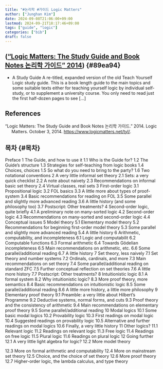 ```yaml
---
title: "#논리학 #가이드 Logic Matters"
author: ["Junghan Kim"]
date: 2024-09-08T21:06:00+09:00
lastmod: 2024-09-21T18:17:46+09:00
tags: ["guide", "logic"]
categories: ["bib"]
draft: false
---
```


## (<a href="#citeproc_bib_item_1">“Logic Matters: The Study Guide and Book Notes 논리학 가이드” 2014</a>) {#89ea94}

-   A Study Guide A re-titled, expanded version of the old Teach Yourself Logic study guide. This is a book length guide to the main topics and some suitable texts either for teaching yourself logic by individual self-study, or to supplement a university course. You only need to read just the first half-dozen pages to see […]

## References

<style>.csl-entry{text-indent: -1.5em; margin-left: 1.5em;}</style><div class="csl-bib-body">
  <div class="csl-entry"><a id="citeproc_bib_item_1"></a>“Logic Matters: The Study Guide and Book Notes 논리학 가이드.” 2014. Logic Matters. October 3, 2014. <a href="https://www.logicmatters.net/tyl/">https://www.logicmatters.net/tyl/</a>.</div>
</div>


## 목차 {#목차}

Preface 1 The Guide, and how to use it 1.1 Who is the Guide for? 1.2 The Guide’s structure 1.3 Strategies for self-teaching from logic books 1.4 Choices, choices 1.5 So what do you need to bring to the party? 1.6 Two notational conventions 2 A very little informal set theory 2.1 Sets: a very quick checklist 2.2 A note about naivety 2.3 Recommendations on informal basic set theory 2.4 Virtual classes, real sets 3 First-order logic 3.1 Propositional logic 3.2 FOL basics 3.3 A little more about types of proof-system 3.4 Basic recommendations for reading on FOL 3.5 Some parallel and slightly more advanced reading 3.6 A little history (and some philosophy too) 3.7 Postscript: Other treatments? 4 Second-order logic, quite briefly 4.1 A preliminary note on many-sorted logic 4.2 Second-order logic 4.3 Recommendations on many-sorted and second-order logic 4.4 Conceptual issues 5 Model theory 5.1 Elementary model theory 5.2 Recommendations for beginning first-order model theory 5.3 Some parallel and slightly more advanced reading 5.4 A little history 6 Arithmetic, computability, and incompleteness 6.1 Logic and computabilit 6.2 Computable functions 6.3 Formal arithmetic 6.4 Towards Gödelian incompleteness 6.5 Main recommendations on arithmetic, etc. 6.6 Some parallel/additional reading 6.7 A little history 7 Set theory, less naively 7.1 Set theory and number systems 7.2 Ordinals, cardinals, and more 7.3 Main recommendations on set theory 7.4 Some parallel/additional reading on standard ZFC 7.5 Further conceptual reflection on set theories 7.6 A little more history 7.7 Postscript: Other treatments? 8 Intuitionistic logic 8.1 A formal system 8.2 Why intuitionistic logic? 8.3 More proof theory, more semantics 8.4 Basic recommendations on intuitionistic logic 8.5 Some parallel/additional reading 8.6 A little more history, a little more philosophy 9 Elementary proof theory 9.1 Preamble: a very little about Hilbert’s Programme 9.2 Deductive systems, normal forms, and cuts 9.3 Proof theory and the consistency of arithmetic 9.4 Main recommendations on elementary proof theory 9.5 Some parallel/additional reading 10 Modal logics 10.1 Some basic modal logics 10.2 Provability logic 10.3 First readings on modal logic 10.4 Suggested readings on provability logic 10.5 Alternative and further readings on modal logics 10.6 Finally, a very little history 11 Other logics? 11.1 Relevant logic 11.2 Readings on relevant logic 11.3 Free logic 11.4 Readings on free logic 11.5 Plural logic 11.6 Readings on plural logic 12 Going further 12.1 A very little light algebra for logic? 12.2 More model theory

12.3 More on formal arithmetic and computability 12.4 More on mainstream set theory 12.5 Choice, and the choice of set theory 12.6 More proof theory 12.7 Higher-order logic, the lambda calculus, and type theory
